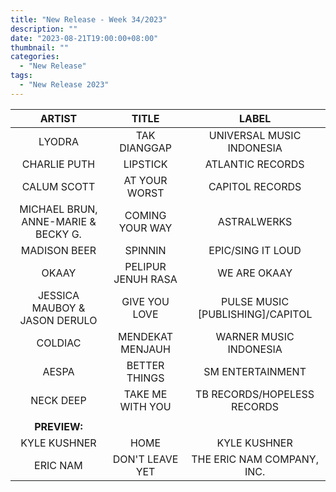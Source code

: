 ```yaml
---
title: "New Release - Week 34/2023"
description: ""
date: "2023-08-21T19:00:00+08:00"
thumbnail: ""
categories:
  - "New Release"
tags:
  - "New Release 2023"
---
```

<!--more-->
|ARTIST|TITLE|LABEL|
|:---:|:---:|:---:|
|LYODRA|TAK DIANGGAP|UNIVERSAL MUSIC INDONESIA|
|CHARLIE PUTH|LIPSTICK|ATLANTIC RECORDS|
|CALUM SCOTT|AT YOUR WORST|CAPITOL RECORDS|
|MICHAEL BRUN, ANNE-MARIE & BECKY G.|COMING YOUR WAY|ASTRALWERKS|
|MADISON BEER|SPINNIN|EPIC/SING IT LOUD|
|OKAAY|PELIPUR JENUH RASA|WE ARE OKAAY|
|JESSICA MAUBOY & JASON DERULO|GIVE YOU LOVE|PULSE MUSIC [PUBLISHING]/CAPITOL|
|COLDIAC|MENDEKAT MENJAUH|WARNER MUSIC INDONESIA|
|AESPA|BETTER THINGS|SM ENTERTAINMENT|
|NECK DEEP|TAKE ME WITH YOU|TB RECORDS/HOPELESS RECORDS|
| | | |
|**PREVIEW:**| | |
|KYLE KUSHNER|HOME|KYLE KUSHNER|
|ERIC NAM|DON'T LEAVE YET|THE ERIC NAM COMPANY, INC.|
